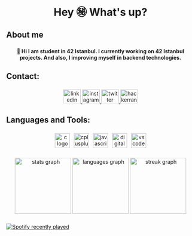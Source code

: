 <h1 align="center">Hey ㊙️ What's up?</h1>

###

<h2 align="left">About me</h2>

###

<h4 align="center">🔭 Hi I am student in 42 Istanbul. I currently working on 42 Istanbul projects. And also, I improving myself in backend technologies.</h4>

###

<h2 align="left">Contact:</h2>

###

<div align="center">
  <a href="https://www.linkedin.com/in/yusuf-ugurlu/" target="_blank">
    <img src="https://raw.githubusercontent.com/maurodesouza/profile-readme-generator/master/src/assets/icons/social/linkedin/default.svg" width="47" height="37" alt="linkedin logo"  />
  </a>
  <a href="https://www.instagram.com/yusuffugurlu/" target="_blank">
    <img src="https://raw.githubusercontent.com/maurodesouza/profile-readme-generator/master/src/assets/icons/social/instagram/default.svg" width="47" height="37" alt="instagram logo"  />
  </a>
  <a href="https://twitter.com/yusuufugurlu" target="_blank">
    <img src="https://raw.githubusercontent.com/maurodesouza/profile-readme-generator/master/src/assets/icons/social/twitter/default.svg" width="47" height="37" alt="twitter logo"  />
  </a>
  <a href="https://www.hackerrank.com/yusufugurlu42?hr_r=1" target="_blank">
    <img src="https://raw.githubusercontent.com/maurodesouza/profile-readme-generator/master/src/assets/icons/social/hackerrank/default.svg" width="47" height="37" alt="hackerrank logo"  />
  </a>
</div>

###

<h2 align="left">Languages and Tools:</h2>

###

<div align="center">
  <img src="https://cdn.jsdelivr.net/gh/devicons/devicon/icons/c/c-original.svg" height="40" alt="c logo"  />
  <img width="3" />
  <img src="https://cdn.jsdelivr.net/gh/devicons/devicon/icons/cplusplus/cplusplus-original.svg" height="40" alt="cplusplus logo"  />
  <img width="3" />
  <img src="https://cdn.jsdelivr.net/gh/devicons/devicon/icons/javascript/javascript-plain.svg" height="40" alt="javascript logo"  />
  <img width="3" />
  <img src="https://cdn.jsdelivr.net/gh/devicons/devicon/icons/digitalocean/digitalocean-original.svg" height="40" alt="digitalocean logo"  />
  <img width="3" />
  <img src="https://cdn.jsdelivr.net/gh/devicons/devicon/icons/vscode/vscode-original.svg" height="40" alt="vscode logo"  />
</div>

###

<div align="center">
  <img src="https://github-readme-stats.vercel.app/api?username=yugurlu&hide_title=false&hide_rank=false&show_icons=true&include_all_commits=true&count_private=true&disable_animations=false&theme=codeSTACKr&locale=en&hide_border=false&order=1" height="150" alt="stats graph"  />
  <img src="https://github-readme-stats.vercel.app/api/top-langs?username=yugurlu&locale=en&hide_title=false&layout=compact&card_width=320&langs_count=5&theme=codeSTACKr&hide_border=false&order=2" height="150" alt="languages graph"  />
  <img src="https://streak-stats.demolab.com?user=yugurlu&locale=en&mode=daily&theme=codeSTACKr&hide_border=false&border_radius=5&order=3" height="150" alt="streak graph"  />
</div>

###

[![Spotify recently played](https://spotify-recently-played-readme.vercel.app/api?user=3172sqzbmoc74sw7gyvdarxnkpfm&width=1000)](https://open.spotify.com/user/3172sqzbmoc74sw7gyvdarxnkpfm)
